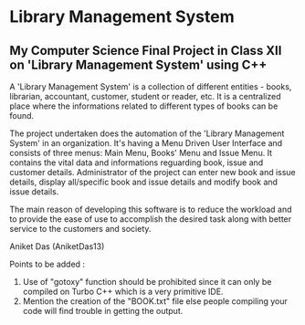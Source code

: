 # Library Management System
My Computer Science Final Project in Class XII on 'Library Management System' using C++
----------------------------------------------------------------------------------------

A 'Library Management System' is a collection of different entities - books, librarian, accountant, customer, student or reader, etc. It is a centralized place where the informations related to different types of books can be found.

The project undertaken does the automation of the 'Library Management System' in an organization. It's having a Menu Driven User Interface and consists of three menus: Main Menu, Books' Menu and Issue Menu. It contains the vital data and informations reguarding book, issue and customer details. Administrator of the project can enter new book and issue details, display all/specific book and issue details and modify book and issue details.

The main reason of developing this software is to reduce the workload and to provide the ease of use to accomplish the desired task along with better service to the customers and society.

Aniket Das (AniketDas13)

Points to be added :
1) Use of "gotoxy" function should be prohibited since it can only be compiled on Turbo C++ which is a very primitive IDE. 
2) Mention the creation of the "BOOK.txt" file else people compiling your code will find trouble in getting the output.
